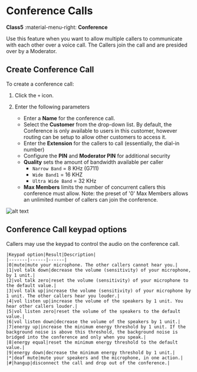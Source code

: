 # Conference Calls
**Class5** :material-menu-right: **Conference**

Use this feature when you want to allow multiple callers to communicate with each other over a voice call. The Callers join the call and are presided over by a Moderator. 

## Create Conference Call
To create a conference call:

1. Click the `+` icon.
2. Enter the following parameters

    * Enter a **Name** for the conference call.
    * Select the **Customer** from the drop-down list. By default, the Conference is only available to users in this customer, however routing can be setup to allow other customers to access it.
    * Enter the **Extension** for the callers to call (essentially, the dial-in number)
    * Configure the **PIN** and **Moderator PIN** for additional security 
    * **Quality** sets the amount of bandwidth available per caller
        * `Narrow Band` = 8 KHz (G711)
        * `Wide Band1` = 16 KHZ
        * `Ultra Wide Band` = 32 KHz
    * **Max Members** limits the number of concurrent callers this conference must allow. Note: the preset of '0' Max Members allows an unlimited number of callers can join the conference. 

![alt text][conference]



## Conference Call keypad options
Callers may use the keypad to control the audio on the conference call. 

    |Keypad option|Result|Description|
    |-------|------|------|
    |0|mute|mute your microphone. The other callers cannot hear you.|
    |1|vol talk down|decrease the volume (sensitivity) of your microphone, by 1 unit.|
    |2|vol talk zero|reset the volume (sensitivity) of your microphone to the default value.|
    |3|vol talk up|increase the volume (sensitivity) of your microphone by 1 unit. The other callers hear you louder.|
    |4|vol listen up|increase the volume of the speakers by 1 unit. You hear other callers louder.|
    |5|vol listen zero|reset the volume of the speakers to the default value.|
    |6|vol listen down|decrease the volume of the speakers by 1 unit.|
    |7|energy up|increase the minimum energy threshold by 1 unit. If the background noise is above this threshold, the background noise is bridged into the conference and only when you speak.|
    |8|energy equal|reset the minimum energy threshold to the default value.|
    |9|energy down|decrease the minimum energy threshold by 1 unit.|
    |*|deaf mute|mute your speakers and the microphone, in one action.|
    |#|hangup|disconnect the call and drop out of the conference.|
 
    

[conference]: /class5/img/conference.png "Add Conference"
